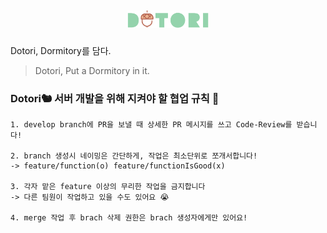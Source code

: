 ## <p align="center"> <img src="./DetailedData/dotori-logo.png" width="130px"> </p>

Dotori, Dormitory를 담다.
> Dotori, Put a Dormitory in it.

### Dotori🐿 서버 개발을 위해 지켜야 할 협업 규칙 🚀
```
1. develop branch에 PR을 보낼 때 상세한 PR 메시지를 쓰고 Code-Review를 받습니다!

2. branch 생성시 네이밍은 간단하게, 작업은 최소단위로 쪼개서합니다!
-> feature/function(o) feature/functionIsGood(x)

3. 각자 맡은 feature 이상의 무리한 작업을 금지합니다 
-> 다른 팀원이 작업하고 있을 수도 있어요 😭

4. merge 작업 후 brach 삭제 권한은 brach 생성자에게만 있어요!
```